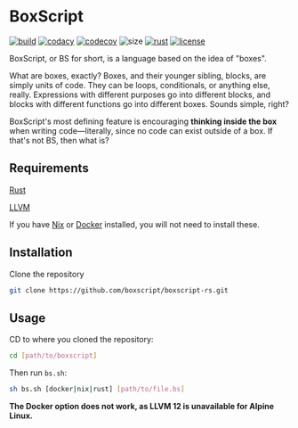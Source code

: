 # BoxScript

[![build](https://img.shields.io/github/workflow/status/boxscript/boxscript-rs/Rustup/main?style=for-the-badge)](https://github.com/boxscript/boxscript-rs/actions/workflows/rustup.yaml)
[![codacy](https://img.shields.io/codacy/grade/8b84e8126be94133be438ce24adff256?logo=Codacy&style=for-the-badge)](https://app.codacy.com/gh/boxscript/boxscript-rs)
[![codecov](https://img.shields.io/codecov/c/github/boxscript/boxscript-rs?logo=Codecov&style=for-the-badge&token=K9Yj1EvqFe)](https://codecov.io/gh/boxscript/boxscript-rs)
![size](https://img.shields.io/github/languages/code-size/boxscript/boxscript-rs?style=for-the-badge)
[![rust](https://img.shields.io/static/v1?label=Rust&message=1.54.0&color=red&logo=Rust&style=for-the-badge)](https://www.rust-lang.org)
[![license](https://img.shields.io/github/license/boxscript/boxscript-rs?style=for-the-badge)](https://github.com/boxscript/boxscript-rs/blob/main/LICENSE)

BoxScript, or BS for short, is a language based on the idea of "boxes".

What are boxes, exactly? Boxes, and their younger sibling, blocks, are simply units of code. They can be loops, conditionals, or anything else, really. Expressions with different purposes go into different blocks, and blocks with different functions go into different boxes. Sounds simple, right?

BoxScript's most defining feature is encouraging **thinking inside the box** when writing code—literally, since no code can exist outside of a box. If that's not BS, then what is?

## Requirements

[Rust](https://rustup.rs/)

[LLVM](https://releases.llvm.org/download.html)

If you have [Nix](https://nixos.org/download.html) or [Docker](https://docs.docker.com/get-docker/) installed, you will not need to install these.

## Installation

Clone the repository

```sh
git clone https://github.com/boxscript/boxscript-rs.git
```

## Usage

CD to where you cloned the repository:

```sh
cd [path/to/boxscript]
```

Then run `bs.sh`:

```sh
sh bs.sh [docker|nix|rust] [path/to/file.bs]
```

**The Docker option does not work, as LLVM 12 is unavailable for Alpine Linux.**
